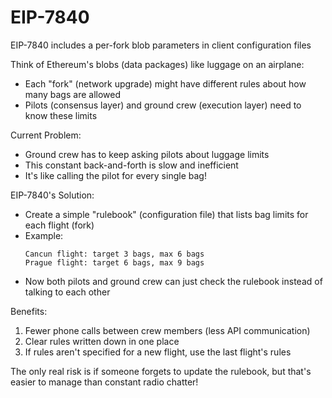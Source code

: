 # EIP-7840
EIP-7840 includes a per-fork blob parameters in client configuration files

Think of Ethereum's blobs (data packages) like luggage on an airplane:
- Each "fork" (network upgrade) might have different rules about how many bags are allowed
- Pilots (consensus layer) and ground crew (execution layer) need to know these limits

Current Problem:
- Ground crew has to keep asking pilots about luggage limits
- This constant back-and-forth is slow and inefficient
- It's like calling the pilot for every single bag!

EIP-7840's Solution:
- Create a simple "rulebook" (configuration file) that lists bag limits for each flight (fork)
- Example:
  ```
  Cancun flight: target 3 bags, max 6 bags
  Prague flight: target 6 bags, max 9 bags
  ```
- Now both pilots and ground crew can just check the rulebook instead of talking to each other

Benefits:
1. Fewer phone calls between crew members (less API communication)
2. Clear rules written down in one place
3. If rules aren't specified for a new flight, use the last flight's rules

The only real risk is if someone forgets to update the rulebook, but that's easier to manage than constant radio chatter!
